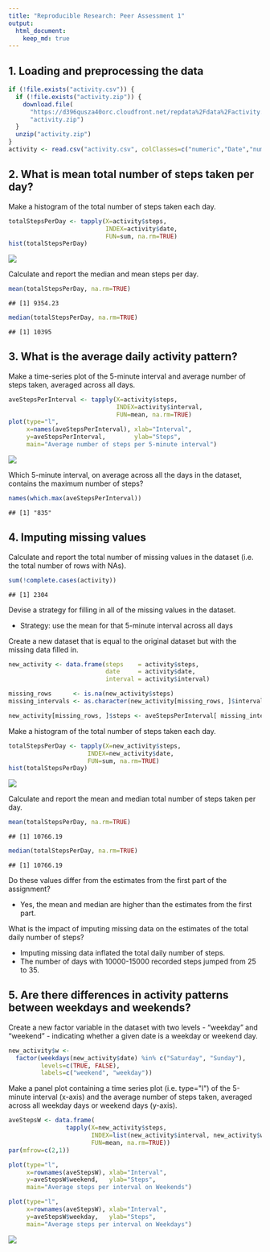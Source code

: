 ```yaml
---
title: "Reproducible Research: Peer Assessment 1"
output: 
  html_document:
    keep_md: true
---
```



## 1. Loading and preprocessing the data


```r
if (!file.exists("activity.csv")) {
  if (!file.exists("activity.zip")) {
    download.file(
      "https://d396qusza40orc.cloudfront.net/repdata%2Fdata%2Factivity.zip",
      "activity.zip")
  }
  unzip("activity.zip")
}
activity <- read.csv("activity.csv", colClasses=c("numeric","Date","numeric"))
```


## 2. What is mean total number of steps taken per day?

Make a histogram of the total number of steps taken each day.


```r
totalStepsPerDay <- tapply(X=activity$steps, 
                           INDEX=activity$date, 
                           FUN=sum, na.rm=TRUE)
hist(totalStepsPerDay)
```

![](PA1_template_files/figure-html/totalStepsPerDay-1.png)<!-- -->

Calculate and report the median and mean steps per day.


```r
mean(totalStepsPerDay, na.rm=TRUE)
```

```
## [1] 9354.23
```

```r
median(totalStepsPerDay, na.rm=TRUE)
```

```
## [1] 10395
```


## 3. What is the average daily activity pattern?

Make a time-series plot of the 5-minute interval and average number of steps 
taken, averaged across all days.


```r
aveStepsPerInterval <- tapply(X=activity$steps,
                              INDEX=activity$interval,
                              FUN=mean, na.rm=TRUE)
plot(type="l",
     x=names(aveStepsPerInterval), xlab="Interval",
     y=aveStepsPerInterval,        ylab="Steps",
     main="Average number of steps per 5-minute interval")
```

![](PA1_template_files/figure-html/aveStepsPerInterval-1.png)<!-- -->

Which 5-minute interval, on average across all the days in the dataset, contains 
the maximum number of steps?


```r
names(which.max(aveStepsPerInterval))
```

```
## [1] "835"
```


## 4. Imputing missing values

Calculate and report the total number of missing values in the dataset 
(i.e. the total number of rows with NAs).


```r
sum(!complete.cases(activity))
```

```
## [1] 2304
```

Devise a strategy for filling in all of the missing values in the dataset. 

- Strategy: use the mean for that 5-minute interval across all days

Create a new dataset that is equal to the original dataset 
but with the missing data filled in.

```r
new_activity <- data.frame(steps    = activity$steps,
                           date     = activity$date,
                           interval = activity$interval)

missing_rows      <- is.na(new_activity$steps)
missing_intervals <- as.character(new_activity[missing_rows, ]$interval)

new_activity[missing_rows, ]$steps <- aveStepsPerInterval[ missing_intervals ]
```

Make a histogram of the total number of steps taken each day.


```r
totalStepsPerDay <- tapply(X=new_activity$steps, 
                      INDEX=new_activity$date,
                      FUN=sum, na.rm=TRUE)
hist(totalStepsPerDay)
```

![](PA1_template_files/figure-html/imputedStepsPerDay-1.png)<!-- -->

Calculate and report the mean and median total number of steps taken per day. 


```r
mean(totalStepsPerDay, na.rm=TRUE)
```

```
## [1] 10766.19
```

```r
median(totalStepsPerDay, na.rm=TRUE)
```

```
## [1] 10766.19
```

Do these values differ from the estimates from the first part of the assignment?

- Yes, the mean and median are higher than the estimates from the first part.
  
  
What is the impact of imputing missing data on the estimates 
of the total daily number of steps?

- Imputing missing data inflated the total daily number of steps.
- The number of days with 10000-15000 recorded steps jumped from 25 to 35.


## 5. Are there differences in activity patterns between weekdays and weekends?

Create a new factor variable in the dataset with two levels - “weekday” and 
“weekend” - indicating whether a given date is a weekday or weekend day.

```r
new_activity$w <-
  factor(weekdays(new_activity$date) %in% c("Saturday", "Sunday"),
         levels=c(TRUE, FALSE),
         labels=c("weekend", "weekday"))
```

Make a panel plot containing a time series plot (i.e. type="l") of the 5-minute 
interval (x-axis) and the average number of steps taken, averaged across all
weekday days or weekend days (y-axis). 


```r
aveStepsW <- data.frame(
                tapply(X=new_activity$steps,
                       INDEX=list(new_activity$interval, new_activity$w),
                       FUN=mean, na.rm=TRUE))
par(mfrow=c(2,1))

plot(type="l",
     x=rownames(aveStepsW), xlab="Interval",
     y=aveStepsW$weekend,   ylab="Steps",
     main="Average steps per interval on Weekends")

plot(type="l",
     x=rownames(aveStepsW), xlab="Interval",
     y=aveStepsW$weekday,   ylab="Steps",
     main="Average steps per interval on Weekdays")
```

![](PA1_template_files/figure-html/aveStepsWeekendvWeekday-1.png)<!-- -->
